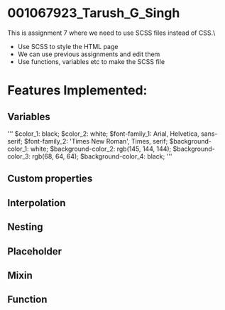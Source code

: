 # 001067923_Tarush_G_Singh
This is assignment 7 where we need to use SCSS files instead of CSS.\

- Use SCSS to style the HTML page
- We can use previous assignments and edit them
- Use functions, variables etc to make the SCSS file


# Features Implemented:

## Variables
'''
$color_1: black;
$color_2: white;
$font-family_1: Arial, Helvetica, sans-serif;
$font-family_2: 'Times New Roman', Times, serif;
$background-color_1: white;
$background-color_2: rgb(145, 144, 144);
$background-color_3: rgb(68, 64, 64);
$background-color_4: black;
'''
## Custom properties

## Interpolation

## Nesting

## Placeholder

## Mixin

## Function
